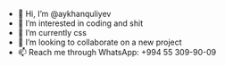 - 👋 Hi, I’m @aykhanquliyev
- 👀 I’m interested in coding and shit
- 🌱 I’m currently css
- 💞️ I’m looking to collaborate on a new project
- 📫 Reach me through WhatsApp: +994 55 309-90-09

<!---
aykhanquliyev/aykhanquliyev is a ✨ special ✨ repository because its `README.md` (this file) appears on your GitHub profile.
You can click the Preview link to take a look at your changes.
--->

